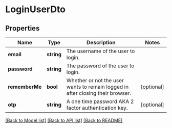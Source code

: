 # LoginUserDto

## Properties
Name | Type | Description | Notes
------------ | ------------- | ------------- | -------------
**email** | **string** | The username of the user to login. | 
**password** | **string** | The password of the user to login. | 
**rememberMe** | **bool** | Whether or not the user wants to remain logged in after closing their browser. | [optional] 
**otp** | **string** | A one time password AKA 2 factor authentication key. | [optional] 

[[Back to Model list]](../../README.md#documentation-for-models) [[Back to API list]](../../README.md#documentation-for-api-endpoints) [[Back to README]](../../README.md)

